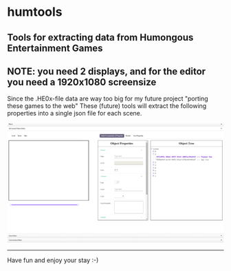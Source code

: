 # humtools
Tools for extracting data from Humongous Entertainment Games
------------
NOTE: you need 2 displays, and for the editor you need a 1920x1080 screensize
------------
Since the .HE0x-file data are way too big for my future project "porting these games to the web"
These (future) tools will extract the following properties into a single json file for each scene.

![Editor V0.1](img/editor01.png)

  
*********************************
Have fun and enjoy your stay :-)
